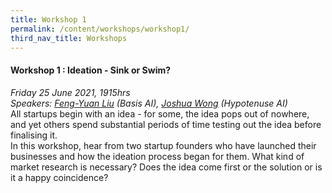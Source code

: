 ```yaml
---
title: Workshop 1
permalink: /content/workshops/workshop1/
third_nav_title: Workshops
---
```


#### Workshop 1 : Ideation - Sink or Swim?
*Friday 25 June 2021, 1915hrs*<br>
*Speakers: [Feng-Yuan Liu](https://www.linkedin.com/in/feng-yuan-liu-9b09aa42/) (Basis AI), [Joshua Wong](https://www.linkedin.com/in/jwonged/) (Hypotenuse AI)*<br>
All startups begin with an idea - for some, the idea pops out of nowhere, and yet others spend substantial periods of time testing out the idea before finalising it.
<br>In this workshop, hear from two startup founders who have launched their businesses and how the ideation process began for them. What kind of market research is necessary? Does the idea come first or the solution or is it a happy coincidence?